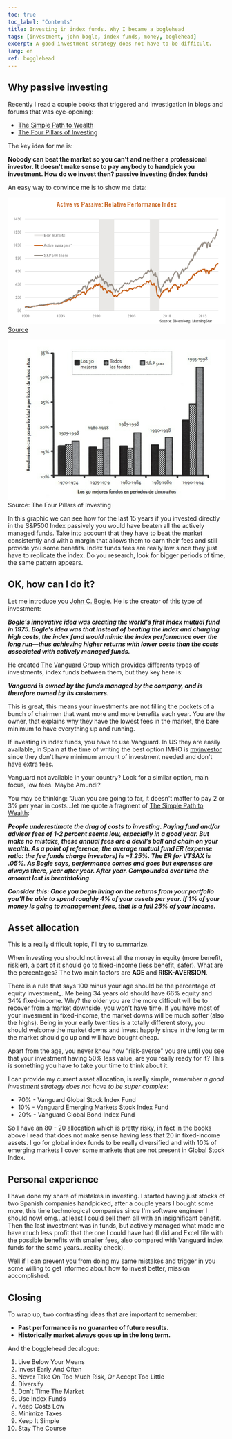 ```yaml
---
toc: true
toc_label: "Contents"
title: Investing in index funds. Why I became a boglehead
tags: [investment, john bogle, index funds, money, boglehead]
excerpt: A good investment strategy does not have to be difficult.
lang: en
ref: bogglehead
---
```


## Why passive investing

Recently I read a couple books that triggered and investigation in blogs and forums that was eye-opening:

- [The Simple Path to Wealth](https://www.amazon.com/Simple-Path-Wealth-financial-independence/dp/1533667926)
- [The Four Pillars of Investing](https://www.amazon.com/Four-Pillars-Investing-Building-Portfolio-ebook/dp/B0041842TW/ref=tmm_kin_swatch_0?_encoding=UTF8&qid=1587285907&sr=8-1)

The key idea for me is:

**Nobody can beat the market so you can't and neither a professional investor. It doesn't make sense to pay anybody to handpick you investment. How do we invest then? passive investing (index funds)**

An easy way to convince me is to show me data:

![Active vs passive investing](/images/activevspassive.png)
[Source](https://www.betashares.com.au/insights/passive-investment-cyclical/)

![Funds agains S&P 500 index after 5 years](/images/fundsVSmarkets.png)
Source: The Four Pillars of Investing

In this graphic we can see how for the last 15 years if you invested directly in the S&P500 Index passively you would have beaten all the actively managed funds. Take into account that they have to beat the market consistently and with a margin that allows them to earn their fees and still provide you some benefits. Index funds fees are really low since they just have to replicate the index. Do you research, look for bigger periods of time, the same pattern appears.

## OK, how can I do it?

Let me introduce you [John C. Bogle](https://en.wikipedia.org/wiki/John_C._Bogle). He is the creator of this type of investment:

**_Bogle's innovative idea was creating the world's first index mutual fund in 1975. Bogle's idea was that instead of beating the index and charging high costs, the index fund would mimic the index performance over the long run—thus achieving higher returns with lower costs than the costs associated with actively managed funds._**

He created [The Vanguard Group](https://en.wikipedia.org/wiki/The_Vanguard_Group) which provides differents types of investments, index funds between them, but they key here is:

**_Vanguard is owned by the funds managed by the company, and is therefore owned by its customers._**

This is great, this means your investments are not filling the pockets of a bunch of chairmen that want more and more benefits each year. You are the owner, that explains why they have the lowest fees in the market, the bare minimum to have everything up and running.

If investing in index funds, you have to use Vanguard. In US they are easily available, in Spain at the time of writing the best option IMHO is [myinvestor](https://myinvestor.es/) since they don't have minimum amount of investment needed and don't have extra fees.

Vanguard not available in your country? Look for a similar option, main focus, low fees. Maybe Amundi?

You may be thinking: "Juan you are going to far, it doesn't matter to pay 2 or 3% per year in costs...let me quote a fragment of [The Simple Path to Wealth](https://www.amazon.com/Simple-Path-Wealth-financial-independence/dp/1533667926):

**_People underestimate the drag of costs to investing.
Paying fund and/or advisor fees of 1-2 percent seems low, especially in a good year. But make no mistake, these annual fees are a devil’s ball and chain on your wealth. As a point of reference, the average mutual fund ER (expense ratio: the fee funds charge investors) is ~1.25%. The ER for VTSAX is .05%. As Bogle says, performance comes and goes but expenses are always there, year after year. After year. Compounded over time the amount lost is breathtaking._**

**_Consider this: Once you begin living on the returns from your portfolio you’ll be able to spend roughly 4% of your assets per year. If 1% of your money is going to management fees, that is a full 25% of your income._**

## Asset allocation

This is a really difficult topic, I'll try to summarize.

When investing you should not invest all the money in equity (more benefit, riskier), a part of it should go to fixed-income (less benefit, safer). What are the percentages? The two main factors are **AGE** and **RISK-AVERSION**.

There is a rule that says 100 minus your age should be the percentage of equity investment\_. Me being 34 years old should have 66% equity and 34% fixed-income. Why? the older you are the more difficult will be to recover from a market downside, you won't have time. If you have most of your invesment in fixed-income, the market downs will be much softer (also the highs). Being in your early twenties is a totally different story, you should welcome the market downs and invest happily since in the long term the market should go up and will have bought cheap.

Apart from the age, you never know how "risk-averse" you are until you see that your investment having 50% less value, are you really ready for it? This is something you have to take your time to think about it.

I can provide my current asset allocation, is really simple, remember _a good investment strategy does not have to be super complex_:

- 70% - Vanguard Global Stock Index Fund
- 10% - Vanguard Emerging Markets Stock Index Fund
- 20% - Vanguard Global Bond Index Fund

So I have an 80 - 20 allocation which is pretty risky, in fact in the books above I read that does not make sense having less that 20 in fixed-income assets.
I go for global index funds to be really diversified and with 10% of emerging markets I cover some markets that are not present in Global Stock Index.

## Personal experience

I have done my share of mistakes in investing. I started having just stocks of two Spanish companies handpicked, after a couple years I bought some more, this time technological companies since I'm software engineer I should now! omg...at least I could sell them all with an insignificant benefit. Then the last investment was in funds, but actively managed what made me have much less profit that the one I could have had (I did and Excel file with the possible benefits with smaller fees, also compared with Vanguard index funds for the same years...reality check).

Well if I can prevent you from doing my same mistakes and trigger in you some willing to get informed about how to invest better, mission accomplished.

## Closing

To wrap up, two contrasting ideas that are important to remember:

- **Past performance is no guarantee of future results.**
- **Historically market always goes up in the long term.**

And the bogglehead decalogue:

1. Live Below Your Means
1. Invest Early And Often
1. Never Take On Too Much Risk, Or Accept Too Little
1. Diversify
1. Don't Time The Market
1. Use Index Funds
1. Keep Costs Low
1. Minimize Taxes
1. Keep It Simple
1. Stay The Course
